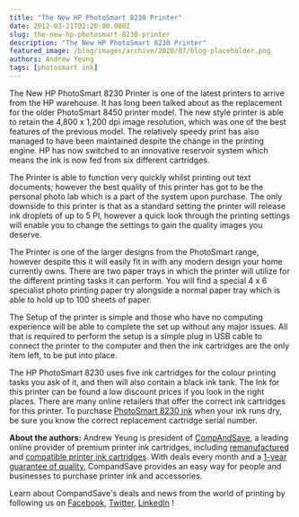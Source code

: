 ```yaml
---
title: "The New HP PhotoSmart 8230 Printer"
date: 2012-03-21T02:26:00.000Z
slug: the-new-hp-photosmart-8230-printer
description: "The New HP PhotoSmart 8230 Printer"
featured_image: /blog/images/archive/2020/07/blog-placeholder.png
authors: Andrew Yeung
tags: [photosmart ink]
---
```


The New HP PhotoSmart 8230 Printer is one of the latest printers to arrive from the HP warehouse. It has long been talked about as the replacement for the older PhotoSmart 8450 printer model. The new style printer is able to retain the 4,800 x 1,200 dpi image resolution, which was one of the best features of the previous model. The relatively speedy print has also managed to have been maintained despite the change in the printing engine. HP has now switched to an innovative reservoir system which means the ink is now fed from six different cartridges. 

The Printer is able to function very quickly whilst printing out text documents; however the best quality of this printer has got to be the personal photo lab which is a part of the system upon purchase. The only downside to this printer is that as a standard setting the printer will release ink droplets of up to 5 Pl, however a quick look through the printing settings will enable you to change the settings to gain the quality images you deserve.

The Printer is one of the larger designs from the PhotoSmart range, however despite this it will easily fit in with any modern design your home currently owns. There are two paper trays in which the printer will utilize for the different printing tasks it can perform. You will find a special 4 x 6 specialist photo printing paper try alongside a normal paper tray which is able to hold up to 100 sheets of paper.

The Setup of the printer is simple and those who have no computing experience will be able to complete the set up without any major issues. All that is required to perform the setup is a simple plug in USB cable to connect the printer to the computer and then the ink cartridges are the only item left, to be put into place.

The HP PhotoSmart 8230 uses five ink cartridges for the colour printing tasks you ask of it, and then will also contain a black ink tank. The Ink for this printer can be found a low discount prices if you look in the right places. There are many online retailers that offer the correct ink cartridges for this printer. To purchase [PhotoSmart 8230 ink](https://www.compandsave.com/hp/photosmart/8230-ink-cartridges) when your ink runs dry, be sure you know the correct replacement cartridge serial number.

**About the authors:** Andrew Yeung is president of [CompAndSave](https://www.compandsave.com/), a leading online provider of premium printer ink cartridges, including [remanufactured](https://www.compandsave.com/help) and [compatible printer ink cartridges](https://www.compandsave.com/help). With deals every month and a [1-year guarantee of quality](https://www.compandsave.com/help), CompandSave provides an easy way for people and businesses to purchase printer ink and accessories.

Learn about CompandSave's deals and news from the world of printing by following us on [Facebook](https://www.facebook.com/compandsave.ink), [Twitter](https://twitter.com/compandsave), [LinkedIn](https://www.linkedin.com) !
